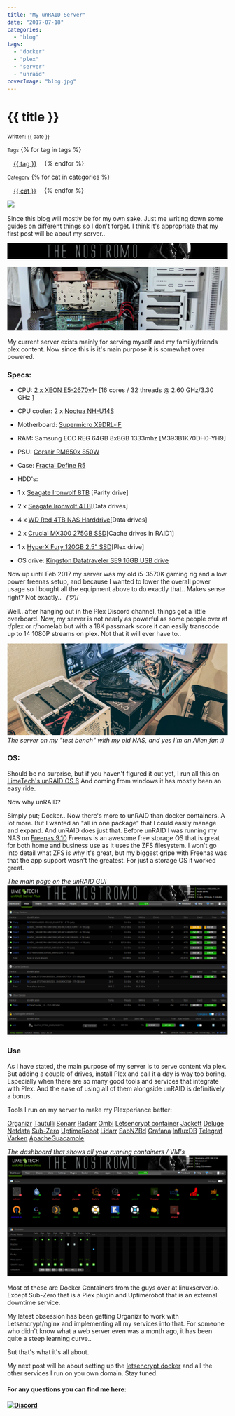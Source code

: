 ```yaml
---
title: "My unRAID Server"
date: "2017-07-18"
categories: 
  - "blog"
tags: 
  - "docker"
  - "plex"
  - "server"
  - "unraid"
coverImage: "blog.jpg"
---
```


# {{ title }}

<small>Written: {{ date }}</small>

<small>Tags</small>
{% for tag in tags %}
<p style="display:inline">
<a style="padding: .125em 1em; border-radius: 25px; margin-top:5px;" class="md-button md-button--primary" href="#">{{ tag }}</a>
</p>
{% endfor %}

<small>Category</small>
{% for cat in categories %}
<p style="display:inline;">
<a style="padding: .125em 1em; border-radius: 25px; margin-top:5px;" class="md-button md-button--primary" href="#">{{ cat }}</a>
</p>
{% endfor %}

<img src="images/{{ coverImage}}"></img>

Since this blog will mostly be for my own sake. Just me writing down some guides on different things so I don't forget. I think it's appropriate that my first post will be about my server..

![](images/Unraid-banner-1.png "unraid header")

[![](images/server.jpg "unraid server")](/blog/my-unraid-server/)

My current server exists mainly for serving myself and my familiy/friends plex content. Now since this is it's main purpose it is somewhat over powered.

### Specs:

- CPU: [2 x XEON E5-2670v1](http://ark.intel.com/products/64595/Intel-Xeon-Processor-E5-2670-20M-Cache-2_60-GHz-8_00-GTs-Intel-QPI?target=_blank)- \[16 cores / 32 threads @ 2.60 GHz/3.30 GHz \]
- CPU cooler: 2 x [Noctua NH-U14S](https://noctua.at/en/nh-u14s)
- Motherboard: [Supermicro X9DRL-iF](http://www.supermicro.com.tw/products/motherboard/Xeon/C600/X9DRL-iF.cfm?target=_blank)
- RAM: Samsung ECC REG 64GB 8x8GB 1333mhz \[M393B1K70DH0-YH9\]
- PSU: [Corsair RM850x 850W](http://www.corsair.com/en-eu/rmx-series-rm850x-850-watt-80-plus-gold-certified-fully-modular-psu?target=_blank)
- Case: [Fractal Define R5](http://www.fractal-design.com/home/product/cases/define-series/define-r5-black?target=_blank)

- HDD's:
- 1 x [Seagate Ironwolf 8TB](http://www.seagate.com/gb/en/internal-hard-drives/hdd/ironwolf/?target=_blank) \[Parity drive\]
- 2 x [Seagate Ironwolf 4TB](http://www.seagate.com/gb/en/internal-hard-drives/hdd/ironwolf/?target=_blank)\[Data drives\]
- 4 x [WD Red 4TB NAS Harddrive](https://www.wdc.com/products/internal-storage/wd-red.html#WD40EFRX?target=_blank)\[Data drives\]
- 2 x [Crucial MX300 275GB SSD](http://www.crucial.com/usa/en/ct275mx300ssd1?target=_blank)\[Cache drives in RAID1\]
- 1 x [HyperX Fury 120GB 2.5" SSD](http://www.kingston.com/en/ssd/consumer/shfs37a?target=_blank)\[Plex drive\]
- OS drive: [Kingston Datatraveler SE9 16GB USB drive](http://www.kingston.com/us/usb/personal_business/dtse9h?target=_blank)

Now up until Feb 2017 my server was my old i5-3570K gaming rig and a low power freenas setup, and because I wanted to lower the overall power usage so I bought all the equipment above to do exactly that.. Makes sense right? Not exactly.. ¯_(ツ)_/¯

Well.. after hanging out in the Plex Discord channel, things got a little overboard. Now, my server is not nearly as powerful as some people over at r/plex or r/homelab but with a 18K passmark score it can easily transcode up to 14 1080P streams on plex. Not that it will ever have to..

[![](images/blog.jpg "Stress testing")](/wp-content/uploads/2017/11/blog.jpg) _The server on my "test bench" with my old NAS, and yes I'm an Alien fan :)_

### OS:

Should be no surprise, but if you haven't figured it out yet, I run all this on [LimeTech's unRAID OS 6](https://lime-technology.com/?target=_blank) And coming from windows it has mostly been an easy ride.

Now why unRAID?

Simply put; Docker.. Now there's more to unRAID than docker containers. A lot more. But I wanted an "all in one package" that I could easily manage and expand. And unRAID does just that. Before unRAID I was running my NAS on [Freenas 9.10](http://www.freenas.org/?target=_blank) Freenas is an awesome free storage OS that is great for both home and business use as it uses the ZFS filesystem. I won't go into detail what ZFS is why it's great, but my biggest gripe with Freenas was that the app support wasn't the greatest. For just a storage OS it worked great.

_The main page on the unRAID GUI_ ![](images/Unraid-GUI.png "unraid GUI")

### Use

As I have stated, the main purpose of my server is to serve content via plex. But adding a couple of drives, install Plex and call it a day is way too boring. Especially when there are so many good tools and services that integrate with Plex. And the ease of using all of them alongside unRAID is definitively a bonus.

Tools I run on my server to make my Plexperiance better:

[Organizr](https://github.com/causefx/Organizr?target=_blank) [Tautulli](https://tautulli.com/) [Sonarr](https://sonarr.tv/?target=_blank) [Radarr](https://radarr.video/?target=_blank) [Ombi](https://www.ombi.io/?target=_blank) [Letsencrypt container](https://hub.docker.com/r/linuxserver/letsencrypt/?target=_blank) [Jackett](https://github.com/Jackett/Jackett?target=_blank) [Deluge](http://deluge-torrent.org/?target=_blank) [Netdata](https://my-netdata.io/?target=_blank) [Sub-Zero](https://forums.plex.tv/discussion/186575/release-sub-zero-2-0-24-1565-subtitles-done-right?target=_blank) [UptimeRobot](https://uptimerobot.com/?target=_blank) [](https://uptimerobot.com/?target=_blank) [Lidarr](https://github.com/lidarr/Lidarr) [](https://uptimerobot.com/?target=_blank) [SabNZBd](https://github.com/sabnzbd/sabnzbd) [Grafana](https://grafana.com/) [InfluxDB](https://www.influxdata.com/) [Telegraf](https://www.influxdata.com/time-series-platform/telegraf/) [Varken](https://github.com/Boerderij/Varken) [ApacheGuacamole](https://forums.unraid.net/topic/54855-support-jasonbean-apache-guacamole/)

_The dashboard that shows all your running containers / VM's_ ![](images/dashboard.png "Unraid GUI")

Most of these are Docker Containers from the guys over at linuxserver.io. Except Sub-Zero that is a Plex plugin and Uptimerobot that is an external downtime service.

My latest obsession has been getting Organizr to work with Letsencrypt/nginx and implementing all my services into that. For someone who didn't know what a web server even was a month ago, it has been quite a steep learning curve..

But that's what it's all about.

My next post will be about setting up the [letsencrypt docker](https://technicalramblings.com/blog/how-to-setup-organizr-with-letsencrypt-on-unraid/) and all the other services I run on you own domain. Stay tuned.

#### For any questions you can find me here:

####  [![Discord](https://img.shields.io/discord/591352397830553601.svg?color=6f83cc&label=Discord&logo=sd&style=for-the-badge)](https://discordapp.com/invite/TrNtY7N)

